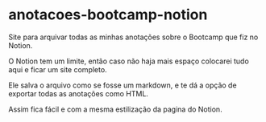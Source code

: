 # anotacoes-bootcamp-notion

Site para arquivar todas as minhas anotações sobre o Bootcamp que fiz no Notion.

O Notion tem um limite, então caso não haja mais espaço colocarei tudo aqui e ficar um site completo.

Ele salva o arquivo como se fosse um markdown, e te dá a opção de exportar todas as anotações como HTML.

Assim fica fácil e com a mesma estilização da pagina do Notion.
